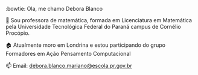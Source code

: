  :bowtie: Ola, me chamo Debora Blanco

:blue_book: Sou professora de matemática, formada em Licenciatura em Matemática pela Universidade Tecnológica Federal do Paraná campus de Cornélio Procópio. 

:house: Atualmente moro em Londrina e estou participando do grupo Formadores em Ação Pensamento Computacional

:mailbox: Email: debora.blanco.mariano@escola.pr.gov.br
